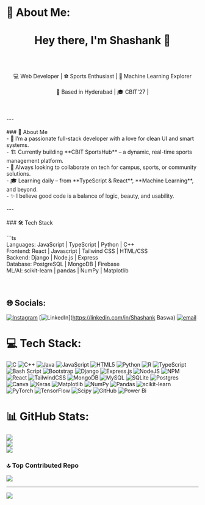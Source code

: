 
# 💫 About Me:
<h1 align="center">Hey there, I'm Shashank 👋</h1><br><p align="center"><br>  💻 Web Developer | ⚽ Sports Enthusiast | 🤖 Machine Learning Explorer <br/><br>  📍 Based in Hyderabad | 🎓 CBIT'27 |<br></p><br><br>---<br><br>### 🚀 About Me<br>- 🎯 I’m a passionate full-stack developer with a love for clean UI and smart systems.<br>- 🏗️ Currently building **CBIT SportsHub** – a dynamic, real-time sports management platform.<br>- 🤝 Always looking to collaborate on tech for campus, sports, or community solutions.<br>- 🎓 Learning daily – from **TypeScript & React**, **Machine Learning**, and beyond.<br>- ✨ I believe good code is a balance of logic, beauty, and usability.<br><br>---<br><br>### 🛠️ Tech Stack<br><br>```ts<br>Languages:  JavaScript | TypeScript | Python | C++<br>Frontend:   React | Javascript | Tailwind CSS | HTML/CSS<br>Backend:    Django | Node.js | Express<br>Database:   PostgreSQL | MongoDB | Firebase<br>ML/AI:      scikit-learn | pandas | NumPy | Matplotlib<br><br><br>


## 🌐 Socials:
[![Instagram](https://img.shields.io/badge/Instagram-%23E4405F.svg?logo=Instagram&logoColor=white)](https://instagram.com/shashank_baswa) [![LinkedIn](https://img.shields.io/badge/LinkedIn-%230077B5.svg?logo=linkedin&logoColor=white)](https://linkedin.com/in/Shashank Baswa) [![email](https://img.shields.io/badge/Email-D14836?logo=gmail&logoColor=white)](mailto:baswashashank123@gmail.com) 

# 💻 Tech Stack:
![C](https://img.shields.io/badge/c-%2300599C.svg?style=for-the-badge&logo=c&logoColor=white) ![C++](https://img.shields.io/badge/c++-%2300599C.svg?style=for-the-badge&logo=c%2B%2B&logoColor=white) ![Java](https://img.shields.io/badge/java-%23ED8B00.svg?style=for-the-badge&logo=openjdk&logoColor=white) ![JavaScript](https://img.shields.io/badge/javascript-%23323330.svg?style=for-the-badge&logo=javascript&logoColor=%23F7DF1E) ![HTML5](https://img.shields.io/badge/html5-%23E34F26.svg?style=for-the-badge&logo=html5&logoColor=white) ![Python](https://img.shields.io/badge/python-3670A0?style=for-the-badge&logo=python&logoColor=ffdd54) ![R](https://img.shields.io/badge/r-%23276DC3.svg?style=for-the-badge&logo=r&logoColor=white) ![TypeScript](https://img.shields.io/badge/typescript-%23007ACC.svg?style=for-the-badge&logo=typescript&logoColor=white) ![Bash Script](https://img.shields.io/badge/bash_script-%23121011.svg?style=for-the-badge&logo=gnu-bash&logoColor=white) ![Bootstrap](https://img.shields.io/badge/bootstrap-%238511FA.svg?style=for-the-badge&logo=bootstrap&logoColor=white) ![Django](https://img.shields.io/badge/django-%23092E20.svg?style=for-the-badge&logo=django&logoColor=white) ![Express.js](https://img.shields.io/badge/express.js-%23404d59.svg?style=for-the-badge&logo=express&logoColor=%2361DAFB) ![NodeJS](https://img.shields.io/badge/node.js-6DA55F?style=for-the-badge&logo=node.js&logoColor=white) ![NPM](https://img.shields.io/badge/NPM-%23CB3837.svg?style=for-the-badge&logo=npm&logoColor=white) ![React](https://img.shields.io/badge/react-%2320232a.svg?style=for-the-badge&logo=react&logoColor=%2361DAFB) ![TailwindCSS](https://img.shields.io/badge/tailwindcss-%2338B2AC.svg?style=for-the-badge&logo=tailwind-css&logoColor=white) ![MongoDB](https://img.shields.io/badge/MongoDB-%234ea94b.svg?style=for-the-badge&logo=mongodb&logoColor=white) ![MySQL](https://img.shields.io/badge/mysql-4479A1.svg?style=for-the-badge&logo=mysql&logoColor=white) ![SQLite](https://img.shields.io/badge/sqlite-%2307405e.svg?style=for-the-badge&logo=sqlite&logoColor=white) ![Postgres](https://img.shields.io/badge/postgres-%23316192.svg?style=for-the-badge&logo=postgresql&logoColor=white) ![Canva](https://img.shields.io/badge/Canva-%2300C4CC.svg?style=for-the-badge&logo=Canva&logoColor=white) ![Keras](https://img.shields.io/badge/Keras-%23D00000.svg?style=for-the-badge&logo=Keras&logoColor=white) ![Matplotlib](https://img.shields.io/badge/Matplotlib-%23ffffff.svg?style=for-the-badge&logo=Matplotlib&logoColor=black) ![NumPy](https://img.shields.io/badge/numpy-%23013243.svg?style=for-the-badge&logo=numpy&logoColor=white) ![Pandas](https://img.shields.io/badge/pandas-%23150458.svg?style=for-the-badge&logo=pandas&logoColor=white) ![scikit-learn](https://img.shields.io/badge/scikit--learn-%23F7931E.svg?style=for-the-badge&logo=scikit-learn&logoColor=white) ![PyTorch](https://img.shields.io/badge/PyTorch-%23EE4C2C.svg?style=for-the-badge&logo=PyTorch&logoColor=white) ![TensorFlow](https://img.shields.io/badge/TensorFlow-%23FF6F00.svg?style=for-the-badge&logo=TensorFlow&logoColor=white) ![Scipy](https://img.shields.io/badge/SciPy-%230C55A5.svg?style=for-the-badge&logo=scipy&logoColor=%white) ![GitHub](https://img.shields.io/badge/github-%23121011.svg?style=for-the-badge&logo=github&logoColor=white) ![Power Bi](https://img.shields.io/badge/power_bi-F2C811?style=for-the-badge&logo=powerbi&logoColor=black)
# 📊 GitHub Stats:
![](https://github-readme-stats.vercel.app/api?username=shashankbaswa007&theme=dark&hide_border=false&include_all_commits=false&count_private=false)<br/>
![](https://nirzak-streak-stats.vercel.app/?user=shashankbaswa007&theme=dark&hide_border=false)<br/>
![](https://github-readme-stats.vercel.app/api/top-langs/?username=shashankbaswa007&theme=dark&hide_border=false&include_all_commits=false&count_private=false&layout=compact)

### 🔝 Top Contributed Repo
![](https://github-contributor-stats.vercel.app/api?username=shashankbaswa007&limit=5&theme=dark&combine_all_yearly_contributions=true)

---
[![](https://visitcount.itsvg.in/api?id=shashankbaswa007&icon=0&color=0)](https://visitcount.itsvg.in)

<!-- Proudly created with GPRM ( https://gprm.itsvg.in ) -->
